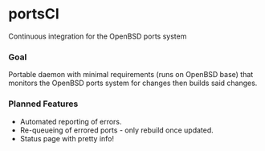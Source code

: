 portsCI
=======

Continuous integration for the OpenBSD ports system

### Goal ###

Portable daemon with minimal requirements (runs on OpenBSD base) that
monitors the OpenBSD ports system for changes then builds said changes.

### Planned Features ###

* Automated reporting of errors.
* Re-queueing of errored ports - only rebuild once updated.
* Status page with pretty info!
